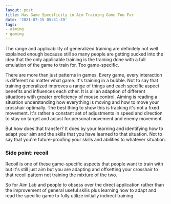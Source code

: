 ```yaml
---
layout: post
title: Has Game Specificity in Aim Training Gone Too Far
date: '2021-07-15 05:31:39'
tags:
- aiming
- gaming
---
```


The range and applicability of generalized training are definitely not well explained enough because still so many people are getting sucked into the idea that the only applicable training is the training done with a full emulation of the game to train for. Too game-specific.

There are more than just patterns in games. Every game, every interaction is different no matter what game. It's training in a bubble. Not to say that training generalized improves a range of things and each specific aspect benefits and influences each other. It is all an adaption of different situations with greater proficiency of mouse control. Aiming is reading a situation understanding how everything is moving and how to move your crosshair optimally. The best thing to show this is tracking it's not a fixed movement. It's rather a constant set of adjustments in speed and direction to stay on target and adjust for personal movement and enemy movement.

But how does that transfer? It does by your learning and identifying how to adapt your aim and the skills that you have learned to that situation. Not to say that you're future-proofing your skills and abilities to whatever situation.

### Side point: recoil

Recoil is one of these game-specific aspects that people want to train with but it's still just aim but you are adapting and offsetting your crosshair to that recoil pattern not training the mixture of the two.

So for Aim Lab and people to obsess over the direct application rather than the improvement of general useful skills plus learning how to adapt and read the specific game to fully utilize initially indirect training.

